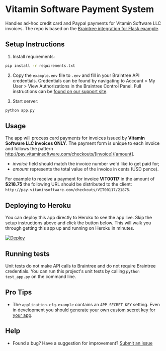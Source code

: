 # Vitamin Software Payment System

Handles ad-hoc credit card and Paypal payments for Vitamin Software LLC invoices.
The repo is based on the [Braintree integration for Flask example](https://github.com/braintree/braintree_flask_example).

## Setup Instructions

1. Install requirements:
  ```sh
  pip install -r requirements.txt
  ```

2. Copy the `example.env` file to `.env` and fill in your Braintree API credentials. Credentials can be found by navigating to Account > My User > View Authorizations in the Braintree Control Panel. Full instructions can be [found on our support site](https://articles.braintreepayments.com/control-panel/important-gateway-credentials#api-credentials).

3. Start server:
  ```sh
  python app.py
  ```

## Usage

The app will process card payments for invoices issued by **Vitamin Software LLC invoices ONLY**. The payment form is unique to each invoice and follows the pattern http://pay.vitaminsoftware.com/checkouts/[invoice]/[amount].
- *invoice* field should match the invoice number we'd like to get paid for;
- *amount* represents the total value of the invoice in cents (USD pence).

For example to receive a payment for invoice **VIT00117** in the amount of **$218.75** the following URL should be distributed to the client: `http://pay.vitaminsoftware.com/checkouts/VIT00117/21875`. 


## Deploying to Heroku

You can deploy this app directly to Heroku to see the app live. Skip the setup instructions above and click the button below. This will walk you through getting this app up and running on Heroku in minutes.

[![Deploy](https://www.herokucdn.com/deploy/button.svg)](https://heroku.com/deploy?template=https://github.com/vitaminsoftware/vitamin-pay&env[BT_ENVIRONMENT]=production)

## Running tests

Unit tests do not make API calls to Braintree and do not require Braintree credentials. You can run this project's unit tests by calling `python test_app.py` on the command line.

## Pro Tips

- The `application.cfg.example` contains an `APP_SECRET_KEY` setting. Even in development you should [generate your own custom secret key for your app](http://flask.pocoo.org/docs/0.10/quickstart/#sessions).

## Help

 * Found a bug? Have a suggestion for improvement? [Submit an issue](https://github.com/vitaminsoftware/vitamin-pay/issues)

